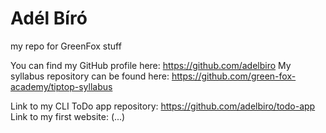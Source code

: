 # Adél Bíró
my repo for GreenFox stuff

You can find my GitHub profile here: https://github.com/adelbiro
My syllabus repository can be found here: https://github.com/green-fox-academy/tiptop-syllabus 

Link to my CLI ToDo app repository: https://github.com/adelbiro/todo-app
Link to my first website: (...)
